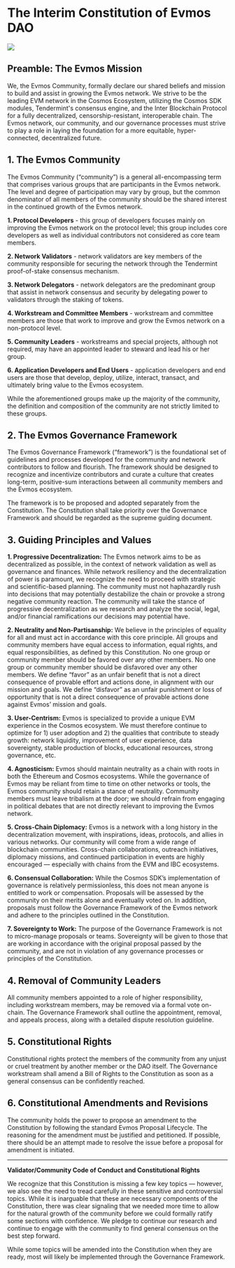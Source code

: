 # The Interim Constitution of Evmos DAO

![](https://i.imgur.com/9eVficu.png)

## Preamble: The Evmos Mission

We, the Evmos Community, formally declare our shared beliefs and mission to build and assist in growing the Evmos network. We strive to be the leading EVM network in the Cosmos Ecosystem, utilizing the Cosmos SDK modules, Tendermint's consensus engine, and the Inter Blockchain Protocol for a fully decentralized, censorship-resistant, interoperable chain. The Evmos network, our community, and our governance processes must strive to play a role in laying the foundation for a more equitable, hyper-connected, decentralized future.

## 1. The Evmos Community

The Evmos Community (“community”) is a general all-encompassing term that comprises various groups that are participants in the Evmos network. The level and degree of participation may vary by group, but the common denominator of all members of the community should be the shared interest in the continued growth of the Evmos network.  

**1. Protocol Developers** - this group of developers focuses mainly on improving the Evmos network on the protocol level; this group includes core developers as well as individual contributors not considered as core team members.

**2. Network Validators** - network validators are key members of the community responsible for securing the network through the Tendermint proof-of-stake consensus mechanism. 

**3. Network Delegators** - network delegators are the predominant group that assist in network consensus and security by delegating power to validators through the staking of tokens.

**4. Workstream and Committee Members** - workstream and committee members are those that work to improve and grow the Evmos network on a non-protocol level. 

**5. Community Leaders** - workstreams and special projects, although not required, may have an appointed leader to steward and lead his or her group.

**6. Application Developers and End Users** - application developers and end users are those that develop, deploy, utilize, interact, transact, and ultimately bring value to the Evmos ecosystem.  

While the aforementioned groups make up the majority of the community, the definition and composition of the community are not strictly limited to these groups.

## 2. The Evmos Governance Framework

The Evmos Governance Framework (“framework”) is the foundational set of guidelines and processes developed for the community and network contributors to follow and flourish. The framework should be designed to recognize and incentivize contributors and curate a culture that creates long-term, positive-sum interactions between all community members and the Evmos ecosystem.

The framework is to be proposed and adopted separately from the Constitution. The Constitution shall take priority over the Governance Framework and should be regarded as the supreme guiding document. 

## 3. Guiding Principles and Values

**1. Progressive Decentralization:** The Evmos network aims to be as decentralized as possible, in the context of network validation as well as governance and finances. While network resiliency and the decentralization of power is paramount, we recognize the need to proceed with strategic and scientific-based planning. The community must not haphazardly rush into decisions that may potentially destabilize the chain or provoke a strong negative community reaction. The community will take the stance of progressive decentralization as we research and analyze the social, legal, and/or financial ramifications our decisions may potential have. 

**2. Neutrality and Non-Partisanship:** We believe in the principles of equality for all and must act in accordance with this core principle. All groups and community members have equal access to information, equal rights, and equal responsibilities, as defined by this Constitution. No one group or community member should be favored over any other members. No one group or community member should be disfavored over any other members. We define “favor” as an unfair benefit that is not a direct consequence of provable effort and actions done, in alignment with our mission and goals. We define “disfavor” as an unfair punishment or loss of opportunity that is not a direct consequence of provable actions done against Evmos’ mission and goals.

**3. User-Centrism:** Evmos is specialized to provide a unique EVM experience in the Cosmos ecosystem. We must therefore continue to optimize for 1) user adoption and 2) the qualities that contribute to steady growth: network liquidity, improvement of user experience, data sovereignty, stable production of blocks, educational resources, strong governance, etc.

**4. Agnosticism:** Evmos should maintain neutrality as a chain with roots in both the Ethereum and Cosmos ecosystems. While the governance of Evmos may be reliant from time to time on other networks or tools, the Evmos community should retain a stance of neutrality. Community members must leave tribalism at the door; we should refrain from engaging in political debates that are not directly relevant to improving the Evmos network.

**5. Cross-Chain Diplomacy:** Evmos is a network with a long history in the decentralization movement, with inspirations, ideas, protocols, and allies in various networks. Our community will come from a wide range of blockchain communities. Cross-chain collaborations, outreach initiatives, diplomacy missions, and continued participation in events are highly encouraged — especially with chains from the EVM and IBC ecosystems. 

**6. Consensual Collaboration:** While the Cosmos SDK’s implementation of governance is relatively permissionless, this does not mean anyone is entitled to work or compensation. Proposals will be assessed by the community on their merits alone and eventually voted on. In addition, proposals must follow the Governance Framework of the Evmos network and adhere to the principles outlined in the Constitution.

**7. Sovereignty to Work:** The purpose of the Governance Framework is not to micro-manage proposals or teams. Sovereignty will be given to those that are working in accordance with the original proposal passed by the community, and are not in violation of any governance processes or principles of the Constitution. 

## 4. Removal of Community Leaders

All community members appointed to a role of higher responsibility, including workstream members, may be removed via a formal vote on-chain. The Governance Framework shall outline the appointment, removal, and appeals process, along with a detailed dispute resolution guideline.

## 5. Constitutional Rights

Constitutional rights protect the members of the community from any unjust or cruel treatment by another member or the DAO itself. The Governance workstream shall amend a Bill of Rights to the Constitution as soon as a general consensus can be confidently reached.

## 6. Constitutional Amendments and Revisions

The community holds the power to propose an amendment to the Constitution by following the standard Evmos Proposal Lifecycle. The reasoning for the amendment must be justified and petitioned. If possible, there should be an attempt made to resolve the issue before a proposal for amendment is initiated.

---

**Validator/Community Code of Conduct and Constitutional Rights**

We recognize that this Constitution is missing a few key topics — however, we also see the need to tread carefully in these sensitive and controversial topics. While it is inarguable that these are necessary components of the Constitution, there was clear signaling that we needed more time to allow for the natural growth of the community before we could formally ratify some sections with confidence. We pledge to continue our research and continue to engage with the community to find general consensus on the best step forward. 

While some topics will be amended into the Constitution when they are ready, most will likely be implemented through the Governance Framework.